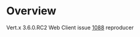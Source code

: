 # Overview

Vert.x 3.6.0.RC2 Web Client issue [1088](https://github.com/vert-x3/vertx-web/issues/1088) reproducer